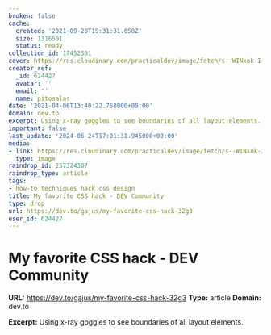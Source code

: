 ```yaml
---
broken: false
cache:
  created: '2021-09-20T19:31:31.058Z'
  size: 1316501
  status: ready
collection_id: 17452361
cover: https://res.cloudinary.com/practicaldev/image/fetch/s--WINxok-I--/c_imagga_scale,f_auto,fl_progressive,h_500,q_auto,w_1000/https://cl.ly/fba376317b79/Image%25202019-09-03%2520at%25207.08.50%2520PM.png
creator_ref:
  _id: 624427
  avatar: ''
  email: ''
  name: pitosalas
date: '2021-04-06T13:40:22.758000+00:00'
domain: dev.to
excerpt: Using x-ray goggles to see boundaries of all layout elements.
important: false
last_update: '2024-06-24T17:01:31.945000+00:00'
media:
- link: https://res.cloudinary.com/practicaldev/image/fetch/s--WINxok-I--/c_imagga_scale,f_auto,fl_progressive,h_500,q_auto,w_1000/https://cl.ly/fba376317b79/Image%25202019-09-03%2520at%25207.08.50%2520PM.png
  type: image
raindrop_id: 257324307
raindrop_type: article
tags:
- how-to techniques hack css design
title: My favorite CSS hack - DEV Community
type: drop
url: https://dev.to/gajus/my-favorite-css-hack-32g3
user_id: 624427
---
```


# My favorite CSS hack - DEV Community

**URL:** https://dev.to/gajus/my-favorite-css-hack-32g3
**Type:** article
**Domain:** dev.to

**Excerpt:** Using x-ray goggles to see boundaries of all layout elements.
